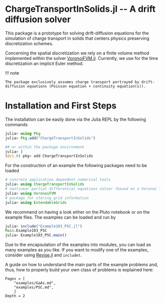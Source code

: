 
ChargeTransportInSolids.jl -- A drift diffusion solver 
================================
This package is a prototype for solving drift-diffusion equations for the simulation of charge transport in solids that centers physics preserving discretization schemes.

Concerning the spatial discretization we rely on  a finite volume method implemented within the solver [VoronoiFVM.jl](https://github.com/j-fu/VoronoiFVM.jl). Currently, we use for the time discretization an implicit Euler method.

!!! note

    The package exclusively assumes charge transport portrayed by drift-diffusion equations (Poisson equation + continuity equation(s)).




Installation and First Steps
================================
The installation can be easily done via the Julia REPL by the following commands

```julia
julia> using Pkg
julia> Pkg.add("ChargeTransportInSolids")

## or within the package environment
julia> ]
(@v1.6) pkg> add ChargeTransportInSolids
```

For the construction of an example the following packages need to be loaded

```julia
# concrete application dependent numerical tools
julia> using ChargeTransportInSolids
# nonlinear partial differential equations solver (based on a Voronoi finite volume method)
julia> using VoronoiFVM
# package for storing grid information
julia> using ExtendableGrids
```
We recommend on having a look either on the Pluto notebook or on the example files. The examples can be loaded and run by 

```julia
julia> include("Example103_PSC.jl")
Main.Example103_PSC
julia> Example103_PSC.main()
```
Due to the encapsulation of the examples into modules, you can load as many examples as you like. If you want to modify one of the examples, consider using [Revise.jl](https://github.com/timholy/Revise.jl) and `includet`.

A guide on how to understand the main parts of the example problems and, thus, how to properly build your own class of problems is explained here:

```@contents
Pages = [
    "examples/GaAs.md",
    "examples/PSC.md",
    ]
Depth = 2
```
